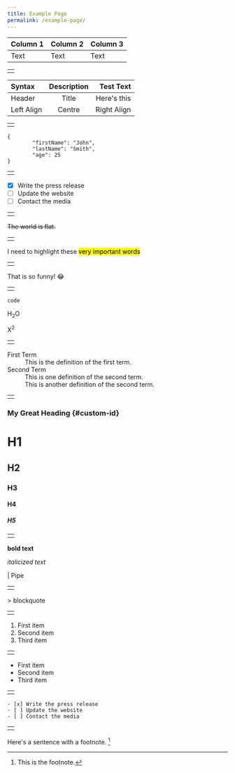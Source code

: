 ```yaml
---
title: Example Page
permalink: /example-page/
---
```

| Column 1 | Column 2 | Column 3 |
| -------- | -------- | -------- |
| Text     | Text     | Text     |


||
| -------- | 
||


| Syntax      | Description | Test Text     |
| :---        |    :----:   |          ---: |
| Header      | Title       | Here's this   |
| Left Align | Centre | Right Align |


||
| -------- | 
||

```  
{  
		"firstName": "John",  
		"lastName": "Smith",  
		"age": 25  
}  
```

||
| -------- | 
||


- [x] Write the press release  
- [ ] Update the website  
- [ ] Contact the media

||
| -------- | 
||


~~The world is flat.~~

||
| -------- | 
||

I need to highlight these <mark>very important words</mark>

||
| -------- | 
||

That is so funny! :joy:

||
| -------- | 
||

`code`

H<sub>2</sub>O

X<sup>2</sup>

||
| -------- | 
||

<dl>
  <dt>First Term</dt>
  <dd>This is the definition of the first term.</dd>
  <dt>Second Term</dt>
  <dd>This is one definition of the second term. </dd>
  <dd>This is another definition of the second term.</dd>
</dl>

||
| -------- | 
||

### My Great Heading {#custom-id}

# H1
## H2
### H3
#### H4
##### H5

||
| -------- | 
||

**bold text**

*italicized text*

|  Pipe


||
| -------- | 
||


&gt; blockquote


||
| -------- | 
||

1. First item
2. Second item
3. Third item

||
| -------- | 
||

- First item  
- Second item  
- Third item

||
| -------- | 
||

    - [x] Write the press release
    - [ ] Update the website
    - [ ] Contact the media

||
| -------- | 
||

Here's a sentence with a footnote. [^1]

[^1]: This is the footnote.
